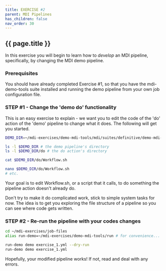 ```yaml
---
title: EXERCISE #2
parent: MDI Pipelines
has_children: false
nav_order: 30
---
```


## {{ page.title }}

In this exercise you will begin to learn how to _develop_ an MDI pipeline,
specifically, by changing the MDI demo pipeline.

### Prerequisites

You should have already completed Exercise #1, so that you 
have the mdi-demo-tools suite installed and running the demo
pipeline from your own job configuration file.

### STEP #1 - Change the 'demo do' functionality

This is an easy exercise to explain - we want you
to edit the code of the 'do' action of the 'demo' pipeline
to change what it does. The following will get you started.

```bash
DEMO_DIR=~/mdi-exercises/demo-mdi-tools/mdi/suites/definitive/demo-mdi-tools/pipelines/demo

ls -l $DEMO_DIR # the demo pipeline's directory
ls -l $DEMO_DIR/do # the do action's directory

cat $DEMO_DIR/do/Workflow.sh

nano $DEMO_DIR/do/Workflow.sh
# etc.
```

Your goal is to edit Workflow.sh, or a script that it calls, 
to do something the pipeline action doesn't already do.

Don't try to make it do complicated work, stick to simple system tasks for now.
The idea is to get you exploring the file structure of a pipeline
so you can see where code gets written.

### STEP #2 - Re-run the pipeline with your codes changes

```bash
cd ~/mdi-exercises/job-files
alias run-demo=~/mdi-exercises/demo-mdi-tools/run # for convenience...

run-demo demo exercise_1.yml --dry-run
run-demo demo exercise_1.yml
```

Hopefully, your modified pipeline works! If not, read and deal with
any errors.
